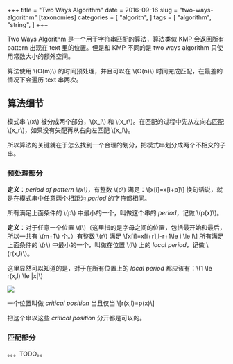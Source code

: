 +++
title = "Two Ways Algorithm"
date = 2016-09-16
slug = "two-ways-algorithm"
[taxonomies]
categories = [
  "algorith",
]
tags = [
  "algorithm",
  "string",
]
+++

Two Ways Algorithm 是一个用于字符串匹配的算法，算法类似 KMP 会返回所有 pattern 出现在 text 里的位置。但是和 KMP 不同的是 two ways algorithm 只使用常数大小的额外空间。

算法使用 \\(O(m)\\) 的时间预处理，并且可以在 \\(O(n)\\) 时间完成匹配，在最差的情况下会遍历 text 串两次。

## 算法细节
模式串 \\(x\\) 被分成两个部分，\\(x\_l\\) 和 \\(x\_r\\)。在匹配的过程中先从左向右匹配 \\(x\_r\\)，如果没有失配再从右向左匹配 \\(x\_l\\)。

所以算法的关键就在于怎么找到一个合理的划分，把模式串划分成两个不相交的子串。

### 预处理部分
**定义**：*period of pattern \\(x\\)*，有整数 \\(p\\) 满足：\\[x[i]=x[i+p]\\]
换句话说，就是在模式串中任意两个相距为 *period* 的字符都相同。

所有满足上面条件的 \\(p\\) 中最小的一个，叫做这个串的 *period*，记做 \\(p(x)\\)。

**定义**：对于任意一个位置 \\(l\\)（这里指的是字母之间的位置，包括最开始和最后，所以一共有 \\(m+1\\) 个。）有整数 \\(r\\) 满足 \\[x[i]=x[i+r],l-r+1\\le i \\le l\\]
所有满足上面条件的 \\(r\\) 中最小的一个，叫做在位置 \\(l\\) 上的 *local period*，记做 \\(r(x,l)\\)。

这里显然可以知道的是，对于在所有位置上的 *local period* 都应该有：\\(1 \\le r(x,l) \\le |x|\\)

![](http://7vijdo.com1.z0.glb.clouddn.com/image/blog/two-ways-algorithm/fig1.png)

一个位置叫做 *critical position* 当且仅当 \\[r(x,l)=p(x)\\]

把这个串以这些 *critical position* 分开都是可以的。

### 匹配部分

。。。TODO。。
